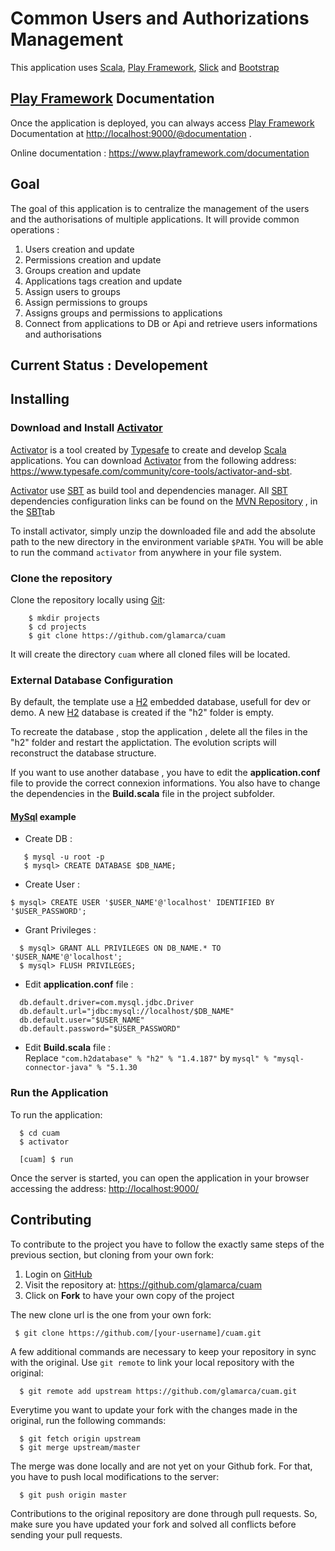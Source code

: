 # Common Users and Authorizations Management

This application uses [Scala](http://www.scala-lang.org/), [Play Framework](https://www.playframework.com/), [Slick](http://slick.typesafe.com/) and [Bootstrap](http://getbootstrap.com/)

## [Play Framework](https://www.playframework.com/) Documentation
Once the application is deployed, you can always access [Play Framework](https://www.playframework.com/) Documentation at [http://localhost:9000/@documentation](http://localhost:9000/@documentation) .

Online documentation : https://www.playframework.com/documentation

## Goal

The goal of this application is to centralize the management of the users and the authorisations of multiple applications.
It will provide common operations :

1. Users creation and update
2. Permissions creation and update
3. Groups creation and update
4. Applications tags creation and update
5. Assign users to groups
6. Assign permissions to groups
7. Assigns groups and permissions to applications
8. Connect from applications to DB or Api and retrieve users informations and authorisations

## Current Status : Developement

## Installing

### Download and Install [Activator](https://www.typesafe.com/community/core-tools/activator-and-sbt)

[Activator](https://www.typesafe.com/community/core-tools/activator-and-sbt) is a tool created by [Typesafe](https://www.typesafe.com) to create and develop [Scala](http://www.scala-lang.org/) applications. You can download [Activator](https://www.typesafe.com/community/core-tools/activator-and-sbt) from the following address: https://www.typesafe.com/community/core-tools/activator-and-sbt.

[Activator](https://www.typesafe.com/community/core-tools/activator-and-sbt) use [SBT](http://www.scala-sbt.org/) as build tool and dependencies manager. All [SBT](http://www.scala-sbt.org/) dependencies configuration links can be found on the [MVN Repository](http://mvnrepository.com/) , in the [SBT](http://www.scala-sbt.org/)tab

To install activator, simply unzip the downloaded file and add the absolute path to the new directory in the environment variable `$PATH`. You will be able to run the command `activator` from anywhere in your file system.

### Clone the repository

Clone the repository locally using [Git](http://git-scm.com/downloads):

```
    $ mkdir projects
    $ cd projects
    $ git clone https://github.com/glamarca/cuam
```

It will create the directory `cuam` where all cloned files will be located.

### External Database Configuration

By default, the template use a [H2](http://www.h2database.com) embedded database, usefull for dev or demo.
A new [H2](http://www.h2database.com) database is created if the "h2" folder is empty.

To recreate the database , stop the application , delete all the files in the "h2" folder and restart the applictation. The evolution scripts will reconstruct the database structure.

If you want to use another database , you have to edit the **application.conf** file to provide the correct connexion informations.
You also have to change the dependencies in the **Build.scala** file in the project subfolder.

#### [MySql](http://www.mysql.com) example

* Create DB :
```
   $ mysql -u root -p
   $ mysql> CREATE DATABASE $DB_NAME;
```
* Create User :
```
$ mysql> CREATE USER '$USER_NAME'@'localhost' IDENTIFIED BY '$USER_PASSWORD';
```
* Grant Privileges :
```
  $ mysql> GRANT ALL PRIVILEGES ON DB_NAME.* TO '$USER_NAME'@'localhost';
  $ mysql> FLUSH PRIVILEGES;
```
* Edit **application.conf** file :
```
  db.default.driver=com.mysql.jdbc.Driver
  db.default.url="jdbc:mysql://localhost/$DB_NAME"
  db.default.user="$USER_NAME"
  db.default.password="$USER_PASSWORD"
```
* Edit **Build.scala** file :  
  Replace `"com.h2database" % "h2" % "1.4.187"` by `mysql" % "mysql-connector-java" % "5.1.30`

### Run the Application

To run the application:
```
  $ cd cuam
  $ activator

  [cuam] $ run
```

Once the server is started, you can open the application in your browser accessing the address: [http://localhost:9000/](http://localhost:9000/)

## Contributing

To contribute to the project you have to follow the exactly same steps of the previous section, but cloning from your own fork:

1. Login on [GitHub](https://github.com)
2. Visit the repository at: https://github.com/glamarca/cuam
3. Click on **Fork** to have your own copy of the project

The new clone url is the one from your own fork:

     $ git clone https://github.com/[your-username]/cuam.git

A few additional commands are necessary to keep your repository in sync with the original. Use `git remote` to link your local repository with the original:

      $ git remote add upstream https://github.com/glamarca/cuam.git

Everytime you want to update your fork with the changes made in the original, run the following commands:

      $ git fetch origin upstream
      $ git merge upstream/master

The merge was done locally and are not yet on your Github fork. For that, you have to push local modifications to the server:

      $ git push origin master

Contributions to the original repository are done through pull requests. So, make sure you have updated your fork and solved all conflicts before sending your pull requests.
